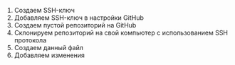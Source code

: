 
1) Создаем SSH-ключ 
2) Добавляем SSH-ключ в настройки GitHub
3) Создаем пустой репозиторий на GitHub
4) Склонируем репозиторий на свой компьютер с использованием SSH протокола
5) Создаем данный файл 
6) Добавляем изменения